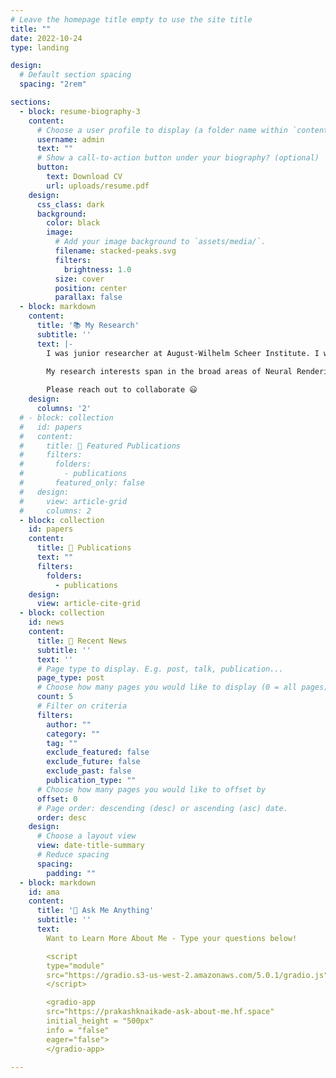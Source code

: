 ```yaml
---
# Leave the homepage title empty to use the site title
title: ""
date: 2022-10-24
type: landing

design:
  # Default section spacing
  spacing: "2rem"

sections:
  - block: resume-biography-3
    content:
      # Choose a user profile to display (a folder name within `content/authors/`)
      username: admin
      text: ""
      # Show a call-to-action button under your biography? (optional)
      button:
        text: Download CV
        url: uploads/resume.pdf
    design:
      css_class: dark
      background:
        color: black
        image:
          # Add your image background to `assets/media/`.
          filename: stacked-peaks.svg
          filters:
            brightness: 1.0
          size: cover
          position: center
          parallax: false
  - block: markdown
    content:
      title: '📚 My Research'
      subtitle: ''
      text: |-
        I was junior researcher at August-Wilhelm Scheer Institute. I worked on my master thesis at Max Planck Institute for Informatics.

        My research interests span in the broad areas of Neural Rendering, Radiance Field Methods, Novel View Synthesis, Motion Capture, 3D-Reconstruction, Scene Understanding, Scene Interaction, Digital Twins, AR/VR, GenAI, LLMs, and generally Computer Vision, Computer Graphics, HCI, Deep/Machine Learning & Data Science, to solve the real world problems with impactful AI aided solutions.
        
        Please reach out to collaborate 😃
    design:
      columns: '2'
  # - block: collection
  #   id: papers
  #   content:
  #     title: 📌 Featured Publications
  #     filters:
  #       folders:
  #         - publications
  #       featured_only: false
  #   design:
  #     view: article-grid
  #     columns: 2
  - block: collection
    id: papers
    content:
      title: 📜 Publications
      text: ""
      filters:
        folders:
          - publications
    design:
      view: article-cite-grid
  - block: collection
    id: news
    content:
      title: 📰 Recent News
      subtitle: ''
      text: ''
      # Page type to display. E.g. post, talk, publication...
      page_type: post
      # Choose how many pages you would like to display (0 = all pages)
      count: 5
      # Filter on criteria
      filters:
        author: ""
        category: ""
        tag: ""
        exclude_featured: false
        exclude_future: false
        exclude_past: false
        publication_type: ""
      # Choose how many pages you would like to offset by
      offset: 0
      # Page order: descending (desc) or ascending (asc) date.
      order: desc
    design:
      # Choose a layout view
      view: date-title-summary
      # Reduce spacing
      spacing:
        padding: ""
  - block: markdown
    id: ama
    content:
      title: '💬 Ask Me Anything'
      subtitle: ''
      text:
        Want to Learn More About Me - Type your questions below!

        <script
        type="module"
        src="https://gradio.s3-us-west-2.amazonaws.com/5.0.1/gradio.js">
        </script>

        <gradio-app 
        src="https://prakashknaikade-ask-about-me.hf.space" 
        initial_height = "500px"
        info = "false"
        eager="false"> 
        </gradio-app>

---
```

